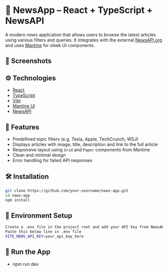 # 📰 NewsApp – React + TypeScript + NewsAPI

A modern news application that allows users to browse the latest articles using various filters and queries. It integrates with the external [NewsAPI.org](https://newsapi.org/) and uses [Mantine](https://mantine.dev/) for sleek UI components.

## 📸 Screenshots



## ⚙️ Technologies

- [React](https://reactjs.org/)
- [TypeScript](https://www.typescriptlang.org/)
- [Vite](https://vitejs.dev/)
- [Mantine UI](https://mantine.dev/)
- [NewsAPI](https://newsapi.org/)

## 🚀 Features

- Predefined topic filters (e.g. Tesla, Apple, TechCrunch, WSJ)
- Displays articles with image, title, description and link to the full article
- Responsive layout using `Grid` and `Paper` components from Mantine
- Clean and minimal design
- Error handling for failed API responses

## 🛠️ Installation

```bash
git clone https://github.com/your-username/news-app.git
cd news-app
npm install
```

## 🔐 Environment Setup
````bash
Create a .env file in the project root and add your API key from NewsAPI:
Paste this below line in .env file
VITE_NEWS_API_KEY=your_api_key_here
````

## 🧪 Run the App
- npm run dev
